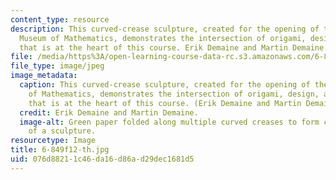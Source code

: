 ```yaml
---
content_type: resource
description: This curved-crease sculpture, created for the opening of the National
  Museum of Mathematics, demonstrates the intersection of origami, design, and mathematics
  that is at the heart of this course. Erik Demaine and Martin Demaine.
file: /media/https%3A/open-learning-course-data-rc.s3.amazonaws.com/6-849-geometric-folding-algorithms-linkages-origami-polyhedra-fall-2012/076d88211c46da16d86ad29dec1681d5_6-849f12-th.jpg
file_type: image/jpeg
image_metadata:
  caption: This curved-crease sculpture, created for the opening of the National Museum
    of Mathematics, demonstrates the intersection of origami, design, and mathematics
    that is at the heart of this course. (Erik Demaine and Martin Demaine.)
  credit: Erik Demaine and Martin Demaine.
  image-alt: Green paper folded along multiple curved creases to form curved fins
    of a sculpture.
resourcetype: Image
title: 6-849f12-th.jpg
uid: 076d8821-1c46-da16-d86a-d29dec1681d5
---
```

